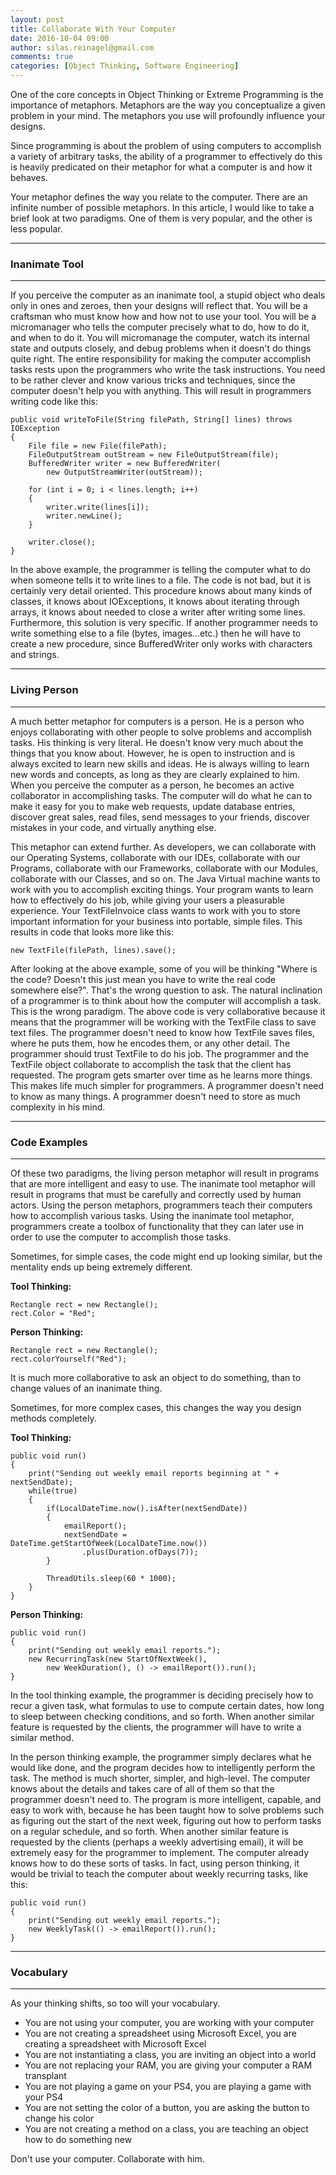 ```yaml
---
layout: post
title: Collaborate With Your Computer
date: 2016-10-04 09:00
author: silas.reinagel@gmail.com
comments: true
categories: [Object Thinking, Software Engineering]
---
```

One of the core concepts in Object Thinking or Extreme Programming is the importance of metaphors. Metaphors are the way you conceptualize a given problem in your mind. The metaphors you use will profoundly influence your designs.

Since programming is about the problem of using computers to accomplish a variety of arbitrary tasks, the ability of a programmer to effectively do this is heavily predicated on their metaphor for what a computer is and how it behaves.

Your metaphor defines the way you relate to the computer. There are an infinite number of possible metaphors. In this article, I would like to take a brief look at two paradigms. One of them is very popular, and the other is less popular.

<hr />

<h3>Inanimate Tool</h3>

<hr />

If you perceive the computer as an inanimate tool, a stupid object who deals only in ones and zeroes, then your designs will reflect that. You will be a craftsman who must know how and how not to use your tool. You will be a micromanager who tells the computer precisely what to do, how to do it, and when to do it. You will micromanage the computer, watch its internal state and outputs closely, and debug problems when it doesn't do things quite right. The entire responsibility for making the computer accomplish tasks rests upon the programmers who write the task instructions. You need to be rather clever and know various tricks and techniques, since the computer doesn't help you with anything. This will result in programmers writing code like this:

<pre><code>public void writeToFile(String filePath, String[] lines) throws IOException 
{
    File file = new File(filePath);
    FileOutputStream outStream = new FileOutputStream(file); 
    BufferedWriter writer = new BufferedWriter(
        new OutputStreamWriter(outStream));

    for (int i = 0; i &lt; lines.length; i++) 
    {
        writer.write(lines[i]);
        writer.newLine();
    }

    writer.close();
}
</code></pre>

In the above example, the programmer is telling the computer what to do when someone tells it to write lines to a file. The code is not bad, but it is certainly very detail oriented. This procedure knows about many kinds of classes, it knows about IOExceptions, it knows about iterating through arrays, it knows about needed to close a writer after writing some lines. Furthermore, this solution is very specific. If another programmer needs to write something else to a file (bytes, images...etc.) then he will have to create a new procedure, since BufferedWriter only works with characters and strings.

<hr />

<h3>Living Person</h3>

<hr />

A much better metaphor for computers is a person. He is a person who enjoys collaborating with other people to solve problems and accomplish tasks. His thinking is very literal. He doesn't know very much about the things that you know about. However, he is open to instruction and is always excited to learn new skills and ideas. He is always willing to learn new words and concepts, as long as they are clearly explained to him. When you perceive the computer as a person, he becomes an active collaborator in accomplishing tasks. The computer will do what he can to make it easy for you to make web requests, update database entries, discover great sales, read files, send messages to your friends, discover mistakes in your code, and virtually anything else.

This metaphor can extend further. As developers, we can collaborate with our Operating Systems, collaborate with our IDEs, collaborate with our Programs, collaborate with our Frameworks, collaborate with our Modules, collaborate with our Classes, and so on. The Java Virtual machine wants to work with you to accomplish exciting things. Your program wants to learn how to effectively do his job, while giving your users a pleasurable experience. Your TextFileInvoice class wants to work with you to store important information for your business into portable, simple files. This results in code that looks more like this:

<pre><code>new TextFile(filePath, lines).save();
</code></pre>

After looking at the above example, some of you will be thinking "Where is the code? Doesn't this just mean you have to write the real code somewhere else?". That's the wrong question to ask. The natural inclination of a programmer is to think about how the computer will accomplish a task. This is the wrong paradigm. The above code is very collaborative because it means that the programmer will be working with the TextFile class to save text files. The programmer doesn't need to know how TextFile saves files, where he puts them, how he encodes them, or any other detail. The programmer should trust TextFile to do his job. The programmer and the TextFile object collaborate to accomplish the task that the client has requested. The program gets smarter over time as he learns more things. This makes life much simpler for programmers. A programmer doesn't need to know as many things. A programmer doesn't need to store as much complexity in his mind.

<hr />

<h3>Code Examples</h3>

<hr />

Of these two paradigms, the living person metaphor will result in programs that are more intelligent and easy to use. The inanimate tool metaphor will result in programs that must be carefully and correctly used by human actors. Using the person metaphors, programmers teach their computers how to accomplish various tasks. Using the inanimate tool metaphor, programmers create a toolbox of functionality that they can later use in order to use the computer to accomplish those tasks.

Sometimes, for simple cases, the code might end up looking similar, but the mentality ends up being extremely different.

<strong>Tool Thinking:</strong>

<pre><code>Rectangle rect = new Rectangle();
rect.Color = "Red";
</code></pre>

<strong>Person Thinking:</strong>

<pre><code>Rectangle rect = new Rectangle();
rect.colorYourself("Red");
</code></pre>

It is much more collaborative to ask an object to do something, than to change values of an inanimate thing.

Sometimes, for more complex cases, this changes the way you design methods completely.

<strong>Tool Thinking:</strong>

<pre><code>public void run()
{
    print("Sending out weekly email reports beginning at " + nextSendDate);
    while(true)
    {
        if(LocalDateTime.now().isAfter(nextSendDate))
        {
            emailReport();
            nextSendDate = DateTime.getStartOfWeek(LocalDateTime.now())
                .plus(Duration.ofDays(7));
        }

        ThreadUtils.sleep(60 * 1000);
    }
}
</code></pre>

<strong>Person Thinking:</strong>

<pre><code>public void run()
{
    print("Sending out weekly email reports.");
    new RecurringTask(new StartOfNextWeek(), 
        new WeekDuration(), () -&gt; emailReport()).run();
}
</code></pre>

In the tool thinking example, the programmer is deciding precisely how to recur a given task, what formulas to use to compute certain dates, how long to sleep between checking conditions, and so forth. When another similar feature is requested by the clients, the programmer will have to write a similar method.

In the person thinking example, the programmer simply declares what he would like done, and the program decides how to intelligently perform the task. The method is much shorter, simpler, and high-level. The computer knows about the details and takes care of all of them so that the programmer doesn't need to. The program is more intelligent, capable, and easy to work with, because he has been taught how to solve problems such as figuring out the start of the next week, figuring out how to perform tasks on a regular schedule, and so forth. When another similar feature is requested by the clients (perhaps a weekly advertising email), it will be extremely easy for the programmer to implement. The computer already knows how to do these sorts of tasks. In fact, using person thinking, it would be trivial to teach the computer about weekly recurring tasks, like this:

<pre><code>public void run()
{
    print("Sending out weekly email reports.");
    new WeeklyTask(() -&gt; emailReport()).run();
}
</code></pre>

<hr />

<h3>Vocabulary</h3>

<hr />

As your thinking shifts, so too will your vocabulary.

<ul>
<li>You are not using your computer, you are working with your computer</li>
<li>You are not creating a spreadsheet using Microsoft Excel, you are creating a spreadsheet with Microsoft Excel</li>
<li>You are not instantiating a class, you are inviting an object into a world</li>
<li>You are not replacing your RAM, you are giving your computer a RAM transplant</li>
<li>You are not playing a game on your PS4, you are playing a game with your PS4</li>
<li>You are not setting the color of a button, you are asking the button to change his color</li>
<li>You are not creating a method on a class, you are teaching an object how to do something new</li>
</ul>

Don't use your computer. Collaborate with him.
